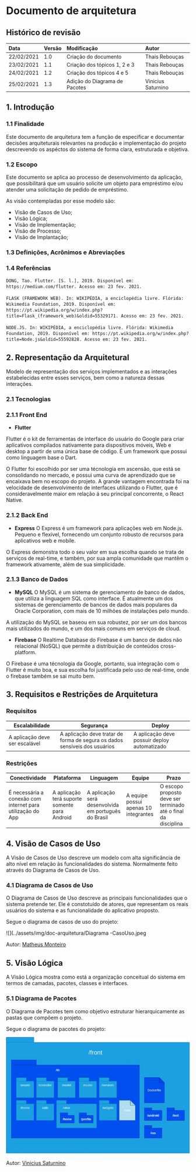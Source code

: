 # Documento de arquitetura

## Histórico de revisão
| Data   | Versão | Modificação  | Autor  |
| :- | :- | :- | :- |
| 22/02/2021 | 1.0 | Criação do documento | Thais Rebouças |
| 23/02/2021 | 1.1 | Criação dos tópicos 1, 2 e 3 | Thais Rebouças |
| 24/02/2021 | 1.2 | Criação dos tópicos 4 e 5 | Thais Rebouças |
| 25/02/2021 | 1.3 | Adição do Diagrama de Pacotes | Vinicius Saturnino |


## 1. Introdução

### 1.1 Finalidade
Este documento de arquitetura tem a função de especificar e documentar decisões arquiteturais relevantes na produção e implementação do projeto descrevendo os aspéctos do sistema de forma clara, estruturada e objetiva.

### 1.2 Escopo
Este documento se aplica ao processo de desenvolvimento da aplicação, que possibilitará que um usuário solicite um objeto para empréstimo e/ou atender uma solicitação de pedido de empréstimo.

As visão contempladas por esse modelo são:

* Visão de Casos de Uso;
* Visão Lógica;
* Visão de Implementação;
* Visão de Processo;
* Visão de Implantação;

### 1.3 Definições, Acrônimos e Abreviações



### 1.4 Referências
    DONG, Tao. Flutter. [S. l.], 2019. Disponível em: https://medium.com/flutter. Acesso em: 23 fev. 2021.

    FLASK (FRAMEWORK WEB). In: WIKIPÉDIA, a enciclopédia livre. Flórida: Wikimedia Foundation, 2019. Disponível em: https://pt.wikipedia.org/w/index.php?title=Flask_(framework_web)&oldid=55329171. Acesso em: 23 fev. 2021.

    NODE.JS. In: WIKIPÉDIA, a enciclopédia livre. Flórida: Wikimedia Foundation, 2019. Disponível em: https://pt.wikipedia.org/w/index.php?title=Node.js&oldid=55592828. Acesso em: 23 fev. 2021.


## 2. Representação da Arquitetural
Modelo de representação dos serviços implementados e as interações estabelecidas entre esses serviços, bem como a natureza dessas interações.

### 2.1 Tecnologias
### 2.1.1 Front End
* **Flutter**

Flutter é o kit de ferramentas de interface do usuário do Google para criar aplicativos compilados nativamente para dispositivos móveis, Web e desktop a partir de uma única base de código. É um framework que possui como linguagem base o Dart.

O Flutter foi escolhido por ser uma técnologia em ascensão, que está se consolidando no mercado, e possui uma curva de aprendizado que se encaixava bem no escopo do projeto. A grande vantagem encontrada foi na velocidade de desenvolvimento de interfaces utilizando o Flutter, que é consideravelmente maior em relação á seu principal concorrente, o React Native.

### 2.1.2 Back End
* **Express**
O Express é um framework para aplicações web em Node.js. Pequeno e flexível, fornecendo um conjunto robusto de recursos para aplicativos web e mobile.

O Express demonstra todo o seu valor em sua escolha quando se trata de serviços de real-time, e também, por sua ampla comunidade que mantêm o framework ativamente, além de sua simplicidade.

### 2.1.3 Banco de Dados
* **MySQL**
O MySQL é um sistema de gerenciamento de banco de dados, que utiliza a linguagem SQL como interface. É atualmente um dos sistemas de gerenciamento de bancos de dados mais populares da Oracle Corporation, com mais de 10 milhões de instalações pelo mundo.

A utilização do MySQL se baseou em sua robustez, por ser um dos bancos mais utilizados do mundo, e um dos mais comuns em serviços de cloud.

* **Firebase**
O Realtime Database do Firebase é um banco de dados não relacional (NoSQL) que permite a distribuição de conteúdos cross-platform.

O Firebase é uma técnologia da Google, portanto, sua integração com o Flutter é muito boa, e sua escolha foi justificada pelo uso de real-time, onde o firebase também se sai muito bem.


## 3. Requisitos e Restrições de Arquitetura
### Requisitos

| Escalabilidade | Segurança | Deploy |
| -------------- | --------- | ------ |
| A aplicação deve ser escalável | A aplicação deve tratar de forma de segura os dados sensíveis dos usuários | A aplicação deve possuir deploy automatizado | 

### Restrições
	
| Conectividade | Plataforma | Linguagem | Equipe | Prazo |
| ------------- | ---------- | --------- | ------ | ----- |
| É necessária a conexão com internet para utilização do App | A aplicação terá suporte somente para Android | A aplicação será desenvolvida em português do Brasil | A equipe possui apenas 10 integrantes | O escopo proposto deve ser terminado até o final da disciplina |


## 4. Visão de Casos de Uso
A Visão de Casos de Uso descreve um modelo com alta significância de alto nível em relação às funcionalidades do sistema. Normalmente feito através do Diagrama de Casos de Uso.

### 4.1 Diagrama de Casos de Uso
O Diagrama de Casos de Uso descreve as principais funcionalidades que o sistema pretende ter. Ele é constotuído de atores, que representam os reais usuários do sistema e as funcionalidade do aplicativo proposto.

Segue o diagrama de casos de uso do projeto:

![](../assets/img/doc-arquitetura/Diagrama -CasoUso.jpeg

Autor: [Matheus Monteiro](https://github.com/matheusyanmonteiro)

## 5. Visão Lógica
A Visão Lógica mostra como está a organização conceitual do sistema em termos de camadas, pacotes, classes e interfaces.

### 5.1 Diagrama de Pacotes
O Diagrama de Pacotes tem como objetivo estruturar hierarquicamente as pastas que compõem o projeto.

Segue o diagrama de pacotes do projeto:

![](../assets/img/doc-arquitetura/diagrama-pacotes.jpg)

Autor: [Vinicius Saturnino](https://github.com/viniciussaturnino)



